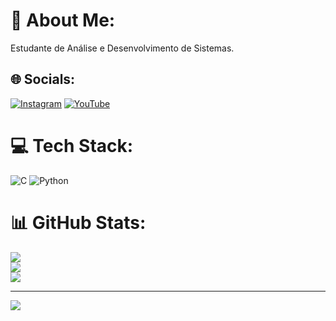 # 💫 About Me:
Estudante de Análise e Desenvolvimento de Sistemas.


## 🌐 Socials:
[![Instagram](https://img.shields.io/badge/Instagram-%23E4405F.svg?logo=Instagram&logoColor=white)](https://instagram.com/https://instagram.com/paulinha_pc9?igshid=MzMyNGUyNmU2YQ%3D%3D) [![YouTube](https://img.shields.io/badge/YouTube-%23FF0000.svg?logo=YouTube&logoColor=white)](https://youtube.com/@UCApha1rzbSzbn1FX3EbUvnw) 

# 💻 Tech Stack:
![C](https://img.shields.io/badge/c-%2300599C.svg?style=for-the-badge&logo=c&logoColor=white) ![Python](https://img.shields.io/badge/python-3670A0?style=for-the-badge&logo=python&logoColor=ffdd54)
# 📊 GitHub Stats:
![](https://github-readme-stats.vercel.app/api?username=AnaMonteirodev&theme=dracula&hide_border=false&include_all_commits=false&count_private=false)<br/>
![](https://github-readme-streak-stats.herokuapp.com/?user=AnaMonteirodev&theme=dracula&hide_border=false)<br/>
![](https://github-readme-stats.vercel.app/api/top-langs/?username=AnaMonteirodev&theme=dracula&hide_border=false&include_all_commits=false&count_private=false&layout=compact)

---
[![](https://visitcount.itsvg.in/api?id=AnaMonteirodev&icon=0&color=0)](https://visitcount.itsvg.in)

<!-- Proudly created with GPRM ( https://gprm.itsvg.in ) -->
